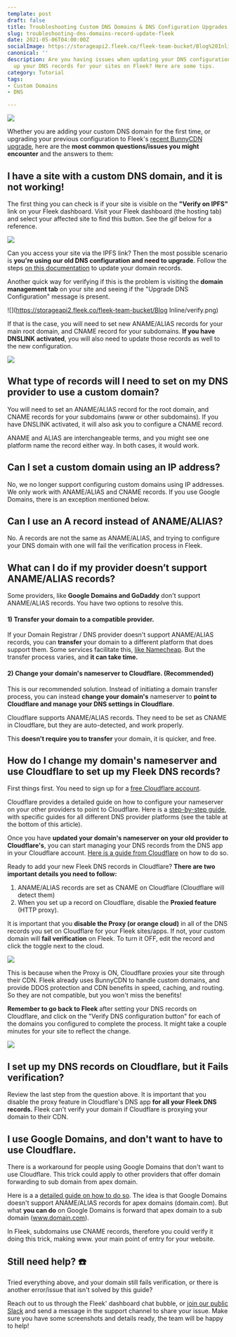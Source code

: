 ```yaml
---
template: post
draft: false
title: Troubleshooting Custom DNS Domains & DNS Configuration Upgrades
slug: troubleshooting-dns-domains-record-update-fleek
date: 2021-05-06T04:00:00Z
socialImage: https://storageapi2.fleek.co/fleek-team-bucket/Blog%20Inline/troubleshoot.png
canonical: ''
description: Are you having issues when updating your DNS configuration, or setting
  up your DNS records for your sites on Fleek? Here are some tips.
category: Tutorial
tags:
- Custom Domains
- DNS

---
```

![](https://storageapi2.fleek.co/fleek-team-bucket/Blog%20Inline/troubleshoot.png)

Whether you are adding your custom DNS domain for the first time, or upgrading your previous configuration to Fleek's [recent BunnyCDN upgrade](), here are the **most common questions/issues you might encounter** and the answers to them:

## I have a site with a custom DNS domain, and it is not working!

The first thing you can check is if your site is visible on the **"Verify on IPFS"** link on your Fleek dashboard. Visit your Fleek dashboard (the hosting tab) and select your affected site to find this button. See the gif below for a reference.

![](https://storageapi2.fleek.co/fleek-team-bucket/Blog%20Inline/verify-ipfs.gif)

Can you access your site via the IPFS link? Then the most possible scenario is **you're using our old DNS configuration and need to upgrade**. Follow the steps [on this documentation](https://docs.fleek.co/domain-management/custom-dns-domains/#upgrading-to-new-dns-configuration) to update your domain records.

Another quick way for verifying if this is the problem is visiting the **domain management tab** on your site and seeing if the "Upgrade DNS Configuration" message is present.

![](https://storageapi2.fleek.co/fleek-team-bucket/Blog Inline/verify.png)

If that is the case, you will need to set new ANAME/ALIAS records for your main root domain, and CNAME record for your subdomains. **If you have DNSLINK** **activated**, you will also need to update those records as well to the new configuration.

![](https://storageapi2.fleek.co/fleek-team-bucket/dns-space.png)

## What type of records will I need to set on my DNS provider to use a custom domain?

You will need to set an ANAME/ALIAS record for the root domain, and CNAME records for your subdomains (www or other subdomains). If you have DNSLINK activated, it will also ask you to configure a CNAME record.

ANAME and ALIAS are interchangeable terms, and you might see one platform name the record either way. In both cases, it would work.

## Can I set a custom domain using an IP address?

No, we no longer support configuring custom domains using IP addresses. We only work with ANAME/ALIAS and CNAME records. If you use Google Domains, there is an exception mentioned below.

## Can I use an A record instead of ANAME/ALIAS?

No. A records are not the same as ANAME/ALIAS, and trying to configure your DNS domain with one will fail the verification process in Fleek.

## What can I do if my provider doesn’t support ANAME/ALIAS records?

Some providers, like **Google Domains and GoDaddy** don't support ANAME/ALIAS records. You have two options to resolve this.

#### 1) Transfer your domain to a compatible provider.

If your Domain Registrar / DNS provider doesn't support ANAME/ALIAS records, you can **transfer** your domain to a different platform that does support them. Some services facilitate this, [like Namecheap](https://www.namecheap.com/domains/transfer/transfer-from-godaddy). But the transfer process varies, and **it can take time.**

#### 2) Change your domain's nameserver to Cloudflare. (Recommended)

This is our recommended solution. Instead of initiating a domain transfer process, you can instead **change your domain's** nameserver to **point to Cloudflare and manage your DNS settings in Cloudflare**.

Cloudflare supports ANAME/ALIAS records. They need to be set as CNAME in Cloudflare, but they are auto-detected, and work properly.

This **doesn't require you to transfer** your domain, it is quicker, and free.

## How do I change my domain's nameserver and use Cloudflare to set up my Fleek DNS records?

First things first. You need to sign up for a [free Cloudflare account](https://www.cloudflare.com/).

Cloudflare provides a detailed guide on how to configure your nameserver on your other providers to point to Cloudflare. Here is a [step-by-step guide](https://support.cloudflare.com/hc/en-us/articles/205195708-Changing-your-domain-nameservers-to-Cloudflare), with specific guides for all different DNS provider platforms (see the table at the bottom of this article).

Once you have **updated your domain's nameserver on your old provider to Cloudflare's**, you can start managing your DNS records from the DNS app in your Cloudflare account. [Here is a guide from Cloudflare](https://support.cloudflare.com/hc/en-us/articles/360019093151-Managing-DNS-records-in-Cloudflare) on how to do so.

Ready to add your new Fleek DNS records in Cloudflare? **There are two important details you need to follow:**

1. ANAME/ALIAS records are set as CNAME on Cloudflare (Cloudflare will detect them)
2. When you set up a record on Cloudflare, disable the **Proxied feature** (HTTP proxy).

It is important that you **disable the Proxy (or orange cloud)** in all of the DNS records you set on Cloudflare for your Fleek sites/apps. If not, your custom domain will **fail verification** on Fleek. To turn it OFF, edit the record and click the toggle next to the cloud.

![](https://storageapi2.fleek.co/fleek-team-bucket/dns-only.png)

This is because when the Proxy is ON, Cloudflare proxies your site through their CDN. Fleek already uses BunnyCDN to handle custom domains, and provide DDOS protection and CDN benefits in speed, caching, and routing. So they are not compatible, but you won't miss the benefits!

**Remember to go back to Fleek** after setting your DNS records on Cloudflare, and click on the "Verify DNS configuration button" for each of the domains you configured to complete the process. It might take a couple minutes for your site to reflect the change.

![](https://storageapi2.fleek.co/fleek-team-bucket/Blog%20Inline/Group%205832.png)

## I set up my DNS records on Cloudflare, but it Fails verification?

Review the last step from the question above. It is important that you disable the proxy feature in Cloudflare's DNS app **for all your Fleek DNS records.** Fleek can't verify your domain if Cloudflare is proxying your domain to their CDN.

## I use Google Domains, and don't want to have to use Cloudflare.

There is a workaround for people using Google Domains that don't want to use Cloudflare. This trick could apply to other providers that offer domain forwarding to sub domain from apex domain.

Here is a a [detailed guide on how to do so](https://support.getshifter.io/en/articles/3080501-domain-forwarding-on-google-domains-zone-apex-naked-domain-to-www-prefixed-domain). The idea is that Google Domains doesn't support ANAME/ALIAS records for apex domains (domain.com). But what **you can do** on Google Domains is forward that apex domain to a sub domain (www.domain.com).

In Fleek, subdomains use CNAME records, therefore you could verify it doing this trick, making www. your main point of entry for your website.

## Still need help? ☎️

Tried everything above, and your domain still fails verification, or there is another error/issue that isn't solved by this guide?

Reach out to us through the Fleek' dashboard chat bubble, or [join our public Slack](https://slack.fleek.co/) and send a message in the support channel to share your issue. Make sure you have some screenshots and details ready, the team will be happy to help!